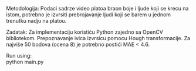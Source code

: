 Metodologija: Podaci sadrze video platoa braon boje i ljude koji se krecu na istom, potrebno je izvrsiti prebrojavanje ljudi koji se barem u jednom trenutku nadju na platou.

Zadatak: 
Za implementaciju koristiću Python zajedno sa OpenCV bibliotekom. Prepoznavanje ivica izvrsicu pomocu Hough transformacije.
Za najviše 50 bodova (ocena 8) je potrebno postići MAE < 4.6.


Run using:  
  python main.py
